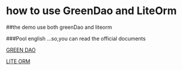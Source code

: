 # how to use GreenDao and LiteOrm
##the demo use both greenDao and liteorm

###Pool english ...so,you can read the official documents

[GREEN DAO](https://github.com/greenrobot/greenDAO)
    
[LITE ORM](https://github.com/litesuits/android-lite-orm)

